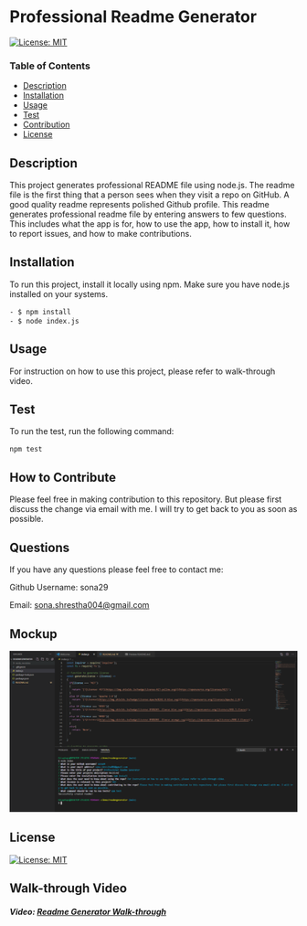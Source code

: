 # Professional Readme Generator

[![License: MIT](https://img.shields.io/badge/License-MIT-yellow.svg)](https://opensource.org/licenses/MIT)

### Table of Contents

- [Description](#description)
- [Installation](#installation)
- [Usage](#usage)
- [Test](#test)
- [Contribution](#contribution)
- [License](#license)

## Description

This project generates professional README file using node.js. The readme file is the first thing that a person sees when they visit a repo on GitHub. A good quality readme represents polished Github profile. This readme generates professional readme file by entering answers to few questions. This includes what the app is for, how to use the app, how to install it, how to report issues, and how to make contributions.

## Installation

To run this project, install it locally using npm. Make sure you have node.js installed on your systems.

```
- $ npm install
- $ node index.js
```

## Usage

For instruction on how to use this project, please refer to walk-through video.

## Test

To run the test, run the following command:

```
npm test

```

## How to Contribute

Please feel free in making contribution to this repository. But please first discuss the change via email with me. I will try to get back to you as soon as possible.

## Questions

If you have any questions please feel free to contact me:

Github Username: sona29

Email: sona.shrestha004@gmail.com

## Mockup

![alt text](images/readme.PNG)

## License

[![License: MIT](https://img.shields.io/badge/License-MIT-yellow.svg)](https://opensource.org/licenses/MIT)

## Walk-through Video

##### Video: [Readme Generator Walk-through](https://drive.google.com/file/d/1dk3zMbDOfFfXLR1BO_7hH6wCoytE8Msn/view)
